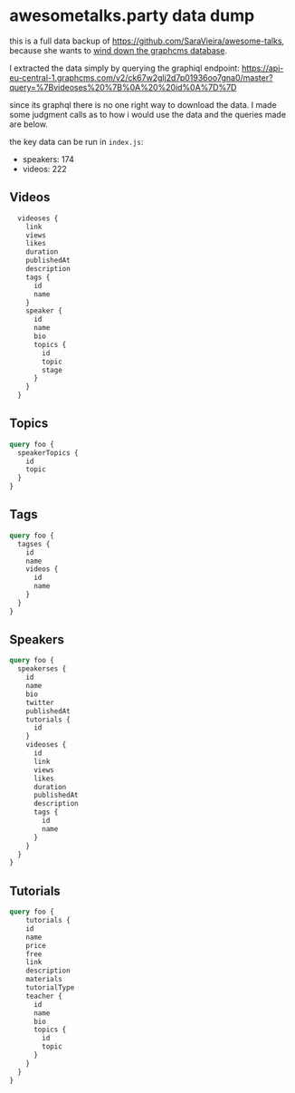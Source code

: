 # awesometalks.party data dump

this is a full data backup of https://github.com/SaraVieira/awesome-talks, because she wants to [wind down the graphcms database](https://github.com/SaraVieira/awesome-talks/issues/119).

I extracted the data simply by querying the graphiql endpoint: https://api-eu-central-1.graphcms.com/v2/ck67w2glj2d7p01936oo7gna0/master?query=%7Bvideoses%20%7B%0A%20%20id%0A%7D%7D 

since its graphql there is no one right way to download the data. I made some judgment calls as to how i would use the data and the queries made are below.

the key data can be run in `index.js`: 

- speakers: 174
- videos: 222

## Videos

```graphql
  videoses {
    link
    views
    likes
    duration
    publishedAt
    description
    tags {
      id
      name
    }
    speaker {
      id
      name
      bio
      topics {
        id
        topic
        stage
      }
    }
  }
```

## Topics

```graphql
query foo { 
  speakerTopics {
    id
    topic
  }
}
```


## Tags

```graphql
query foo {
  tagses {
    id
    name
    videos {
      id
      name
    }
  }
}
```

## Speakers

```graphql
query foo {
  speakerses {
    id
    name
    bio
    twitter
    publishedAt
    tutorials {
      id
    }
    videoses {
      id
      link
      views
      likes
      duration
      publishedAt
      description
      tags {
        id
        name
      }
    }
  }
}
```


## Tutorials

```graphql
query foo {
	tutorials {
    id
    name
    price
    free
    link
    description
    materials
    tutorialType
    teacher {
      id
      name
      bio
      topics {
        id
        topic
      }
    }
  }
}
```